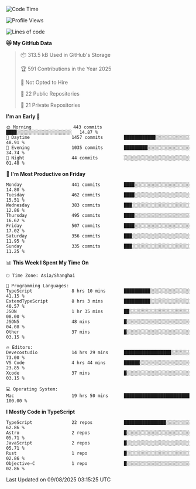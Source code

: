 <!--START_SECTION:waka-->
![Code Time](http://img.shields.io/badge/Code%20Time-3%2C949%20hrs%2032%20mins-blue)

![Profile Views](http://img.shields.io/badge/Profile%20Views-0-blue)

![Lines of code](https://img.shields.io/badge/From%20Hello%20World%20I%27ve%20Written-3.2%20million%20lines%20of%20code-blue)

**🐱 My GitHub Data** 

> 📦 313.5 kB Used in GitHub's Storage 
 > 
> 🏆 591 Contributions in the Year 2025
 > 
> 🚫 Not Opted to Hire
 > 
> 📜 22 Public Repositories 
 > 
> 🔑 21 Private Repositories 
 > 
**I'm an Early 🐤** 

```text
🌞 Morning                443 commits         ████░░░░░░░░░░░░░░░░░░░░░   14.87 % 
🌆 Daytime                1457 commits        ████████████░░░░░░░░░░░░░   48.91 % 
🌃 Evening                1035 commits        █████████░░░░░░░░░░░░░░░░   34.74 % 
🌙 Night                  44 commits          ░░░░░░░░░░░░░░░░░░░░░░░░░   01.48 % 
```
📅 **I'm Most Productive on Friday** 

```text
Monday                   441 commits         ████░░░░░░░░░░░░░░░░░░░░░   14.80 % 
Tuesday                  462 commits         ████░░░░░░░░░░░░░░░░░░░░░   15.51 % 
Wednesday                383 commits         ███░░░░░░░░░░░░░░░░░░░░░░   12.86 % 
Thursday                 495 commits         ████░░░░░░░░░░░░░░░░░░░░░   16.62 % 
Friday                   507 commits         ████░░░░░░░░░░░░░░░░░░░░░   17.02 % 
Saturday                 356 commits         ███░░░░░░░░░░░░░░░░░░░░░░   11.95 % 
Sunday                   335 commits         ███░░░░░░░░░░░░░░░░░░░░░░   11.25 % 
```


📊 **This Week I Spent My Time On** 

```text
🕑︎ Time Zone: Asia/Shanghai

💬 Programming Languages: 
TypeScript               8 hrs 10 mins       ██████████░░░░░░░░░░░░░░░   41.15 % 
ExtendTypeScript         8 hrs 3 mins        ██████████░░░░░░░░░░░░░░░   40.57 % 
JSON                     1 hr 35 mins        ██░░░░░░░░░░░░░░░░░░░░░░░   08.00 % 
JSON5                    48 mins             █░░░░░░░░░░░░░░░░░░░░░░░░   04.08 % 
Other                    37 mins             █░░░░░░░░░░░░░░░░░░░░░░░░   03.15 % 

🔥 Editors: 
Devecostudio             14 hrs 29 mins      ██████████████████░░░░░░░   73.00 % 
VS Code                  4 hrs 44 mins       ██████░░░░░░░░░░░░░░░░░░░   23.85 % 
Xcode                    37 mins             █░░░░░░░░░░░░░░░░░░░░░░░░   03.15 % 

💻 Operating System: 
Mac                      19 hrs 50 mins      █████████████████████████   100.00 % 
```

**I Mostly Code in TypeScript** 

```text
TypeScript               22 repos            ████████████████░░░░░░░░░   62.86 % 
Astro                    2 repos             █░░░░░░░░░░░░░░░░░░░░░░░░   05.71 % 
JavaScript               2 repos             █░░░░░░░░░░░░░░░░░░░░░░░░   05.71 % 
Rust                     1 repo              █░░░░░░░░░░░░░░░░░░░░░░░░   02.86 % 
Objective-C              1 repo              █░░░░░░░░░░░░░░░░░░░░░░░░   02.86 % 
```




 Last Updated on 09/08/2025 03:15:25 UTC
<!--END_SECTION:waka-->